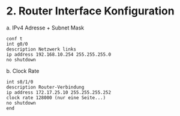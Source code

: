 # 2. Router Interface Konfiguration

a. IPv4 Adresse + Subnet Mask

```
conf t
int g0/0
description Netzwerk links
ip address 192.168.10.254 255.255.255.0
no shutdown
```

b. Clock Rate

```
int s0/1/0
description Router-Verbindung
ip address 172.17.25.10 255.255.255.252
clock rate 128000 (nur eine Seite...)
no shutdown
end
```
